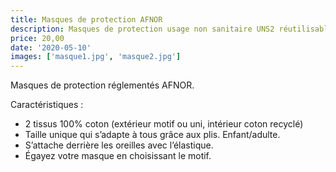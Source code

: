 ```yaml
---
title: Masques de protection AFNOR
description: Masques de protection usage non sanitaire UNS2 réutilisables. Masque de protection anti-postillons réalisé selon la norme AFNOR.
price: 20,00
date: '2020-05-10'
images: ['masque1.jpg', 'masque2.jpg']
---
```


Masques de protection réglementés AFNOR.

Caractéristiques :

- 2 tissus 100% coton (extérieur motif ou uni, intérieur coton recyclé)
- Taille unique qui s’adapte à tous grâce aux plis. Enfant/adulte.
- S’attache derrière les oreilles avec l’élastique.
- Égayez votre masque en choisissant le motif.
